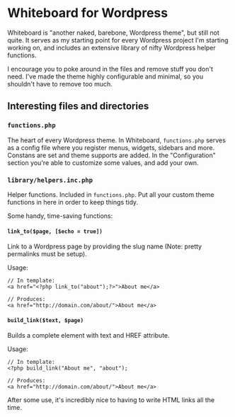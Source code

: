 # Whiteboard for Wordpress

Whiteboard is "another naked, barebone, Wordpress theme", but still not quite. It serves as my starting point for every Wordpress project I'm starting working on, and includes an extensive library of nifty Wordpress helper functions.

I encourage you to poke around in the files and remove stuff you don't need. I've made the theme highly configurable and minimal, so you shouldn't have to remove too much.

## Interesting files and directories

### `functions.php`

The heart of every Wordpress theme. In Whiteboard, `functions.php` serves as a config file where you register menus, widgets, sidebars and more. Constans are set and theme supports are added. In the "Configuration" section you're able to customize some values, and add your own.

### `library/helpers.inc.php`

Helper functions. Included in `functions.php`. Put all your custom theme functions in here in order to keep things tidy. 

Some handy, time-saving functions:

#### `link_to($page, [$echo = true])`

Link to a Wordpress page by providing the slug name (Note: pretty permalinks must be setup).

Usage:
	
	// In template:
	<a href="<?php link_to("about");?>">About me</a>
	
	// Produces:
	<a href="http://domain.com/about/">About me</a>

#### `build_link($text, $page)`

Builds a complete <a> element with text and HREF attribute.
	
Usage:

	// In template:
	<?php build_link("About me", "about");
	
	// Produces:
	<a href="http://domain.com/about/">About me</a>

After some use, it's incredibly nice to having to write HTML links all the time.
